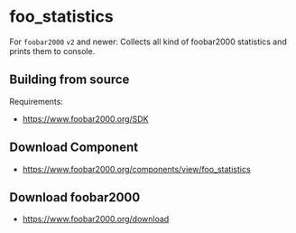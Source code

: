 # foo_statistics
For `foobar2000` `v2` and newer: Collects all kind of foobar2000 statistics and prints them to console.

## Building from source
Requirements:
* https://www.foobar2000.org/SDK

## Download Component
* https://www.foobar2000.org/components/view/foo_statistics

## Download foobar2000
* https://www.foobar2000.org/download
